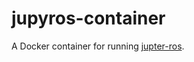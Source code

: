 # jupyros-container

A Docker container for running [jupter-ros](https://github.com/RoboStack/jupyter-ros).
